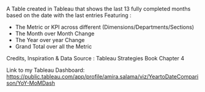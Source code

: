 A Table created in Tableau that shows the last 13 fully completed months based on the date with the last entries Featuring :
* The Metric or KPI across different (Dimensions/Departments/Sections)
* The Month over Month Change
* The Year over year Change
* Grand Total over all the Metric

Credits, Inspiration & Data Source : Tableau Strategies Book Chapter 4


Link to my Tableau Dashboard: https://public.tableau.com/app/profile/amira.salama/viz/YeartoDateComparison/YoY-MoMDash
